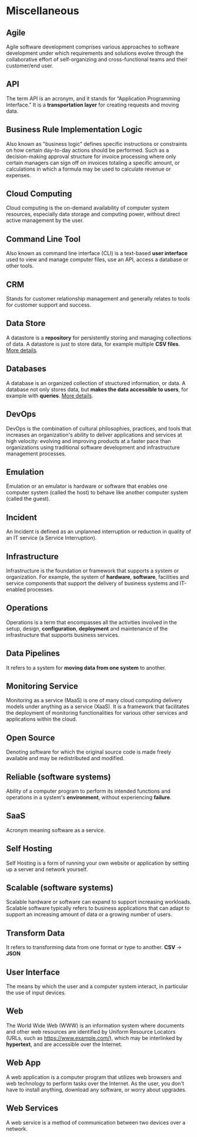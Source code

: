# Miscellaneous 

## Agile

Agile software development comprises various approaches to software development under which requirements and solutions evolve through the collaborative effort of self-organizing and cross-functional teams and their customer/end user.

## API

The term API is an acronym, and it stands for “Application Programming Interface.” It is a **transportation layer** for creating requests and moving data.

## Business Rule Implementation Logic

Also known as "business logic" defines specific instructions or constraints on how certain day-to-day actions should be performed. Such as a decision-making approval structure for invoice processing where only certain managers can sign off on invoices totaling a specific amount, or calculations in which a formula may be used to calculate revenue or expenses.

## Cloud Computing

Cloud computing is the on-demand availability of computer system resources, especially data storage and computing power, without direct active management by the user.

## Command Line Tool

Also known as command line interface (CLI) is a text-based **user interface** used to view and manage computer files, use an API, access a database or other tools.

## CRM

Stands for customer relationship management and generally relates to tools for customer support and success.

## Data Store

A datastore is a **repository** for persistently storing and managing collections of data. A datastore is just to store data, for example multiple **CSV files**. [More details](https://www.quora.com/What-is-the-difference-between-data-store-and-data-base/answer/Florian-Goossens).

## Databases

A database is an organized collection of structured information, or data. A database not only stores data, but **makes the data accessible to users**, for example with **queries**. [More details](https://www.quora.com/What-is-the-difference-between-data-store-and-data-base/answer/Florian-Goossens).

## DevOps

DevOps is the combination of cultural philosophies, practices, and tools that increases an organization's ability to deliver applications and services at high velocity: evolving and improving products at a faster pace than organizations using traditional software development and infrastructure management processes.

## Emulation

Emulation or an emulator is hardware or software that enables one computer system (called the host) to behave like another computer system (called the guest).

## Incident 

An Incident is defined as an unplanned interruption or reduction in quality of an IT service (a Service Interruption).

## Infrastructure

Infrastructure is the foundation or framework that supports a system or organization. For example, the system of **hardware**, **software**, facilities and service components that support the delivery of business systems and IT-enabled processes.

## Operations

Operations is a term that encompasses all the activities involved in the setup, design, **configuration**, **deployment** and maintenance of the infrastructure that supports business services.

## Data Pipelines

It refers to a system for **moving data from one system** to another.

## Monitoring Service

Monitoring as a service (MaaS) is one of many cloud computing delivery models under anything as a service (XaaS). It is a framework that facilitates the deployment of monitoring functionalities for various other services and applications within the cloud.

## Open Source

Denoting software for which the original source code is made freely available and may be redistributed and modified.

## Reliable (software systems)

Ability of a computer program to perform its intended functions and operations in a system's **environment**, without experiencing **failure**.

## SaaS

Acronym meaning software as a service.

## Self Hosting

Self Hosting is a form of running your own website or application by setting up a server and network yourself.

## Scalable (software systems)

Scalable hardware or software can expand to support increasing workloads. Scalable software typically refers to business applications that can adapt to support an increasing amount of data or a growing number of users.

## Transform Data

It refers to transforming data from one format or type to another. **CSV** -> **JSON**

## User Interface

The means by which the user and a computer system interact, in particular the use of input devices.

## Web

The World Wide Web (WWW) is an information system where documents and other web resources are identified by Uniform Resource Locators (URLs, such as https://www.example.com/), which may be interlinked by **hypertext**, and are accessible over the Internet.

## Web App

A web application is a computer program that utilizes web browsers and web technology to perform tasks over the Internet. As the user, you don't have to install anything, download any software, or worry about upgrades.

## Web Services

A web service is a method of communication between two devices over a network.
